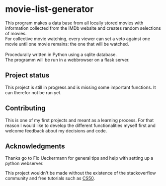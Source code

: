 # movie-list-generator
This program makes a data base from all locally stored movies with information collected from the IMDb website and creates random selections of movies. <br>
For collective movie watching, every viewer can set a veto against one movie until one movie remains: the one that will be watched. 
<br><br>Procedurally written in Python using a sqlite database. <br> The programm will be run in a webbrowser on a flask server.  

## Project status

This project is still in progress and is missing some important functions. It can therefor not be run yet. 


## Contributing

This is one of my first projects and meant as a learning process. For that reason I would like to develop the different functionalities myself first and welcome feedback about my decisions and code.


## Acknowledgments

Thanks go to Flo Ueckermann for general tips and help with setting up a python webserver.

This project wouldn't be made without the existence of the stackoverflow community and free tutorials such as [CS50](https://www.youtube.com/watch?v=j5wysXqaIV8&feature=youtu.be). 
